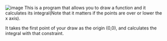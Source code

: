 ![image](https://github.com/user-attachments/assets/e075f4e8-6cd8-4358-aa77-fe3f166273e0)
This is a program that allows you to draw a function and it calculates its integral(Note that it matters if the points are over or lower the x axis).

It takes the first point of your draw as the origin (0,0), and calculates the integral with that constraint.
